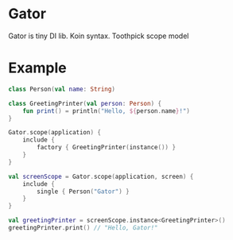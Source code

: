 # Gator
Gator is tiny DI lib. Koin syntax. Toothpick scope model

# Example
```Kotlin
class Person(val name: String)

class GreetingPrinter(val person: Person) {
    fun print() = println("Hello, ${person.name}!")
}

Gator.scope(application) {
    include {
        factory { GreetingPrinter(instance()) }
    }
}

val screenScope = Gator.scope(application, screen) {
    include {
        single { Person("Gator") }
    }
}

val greetingPrinter = screenScope.instance<GreetingPrinter>()
greetingPrinter.print() // "Hello, Gator!"
```
